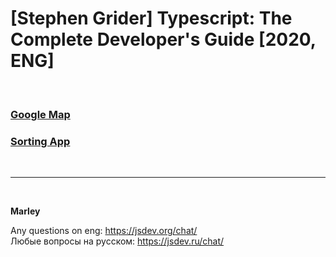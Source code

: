 # [Stephen Grider] Typescript: The Complete Developer's Guide [2020, ENG]

<br/>

### [Google Map](./app1.md)

### [Sorting App](./app2.md)

<br/>

---

<br/>

**Marley**

Any questions on eng: https://jsdev.org/chat/  
Любые вопросы на русском: https://jsdev.ru/chat/
